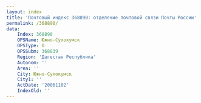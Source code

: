 ```yaml
---
layout: index
title: 'Почтовый индекс 368890: отделение почтовой связи Почты России'
permalink: /368890/
data:
    Index: 368890
    OPSName: Южно-Сухокумск
    OPSType: О
    OPSSubm: 368839
    Region: 'Дагестан Республика'
    Autonom: ''
    Area: ''
    City: Южно-Сухокумск
    City1: ''
    ActDate: '20061102'
    IndexOld: ''
---
```

